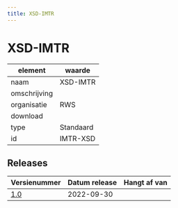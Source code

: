 ```yaml
---
title: XSD-IMTR
---
```


# XSD-IMTR

|element|waarde|
|-----|------|
| naam  |XSD-IMTR|
| omschrijving  ||
| organisatie  |RWS|
| download  | [](<>)|
| type  |Standaard|
| id  |IMTR-XSD|

## Releases

|Versienummer|Datum release|Hangt af van
|-------|-------|-----|
| [1.0](<https://iplo.nl/digitaal-stelsel/aansluiten/standaarden/sttr-imtr/>)|2022-09-30||

